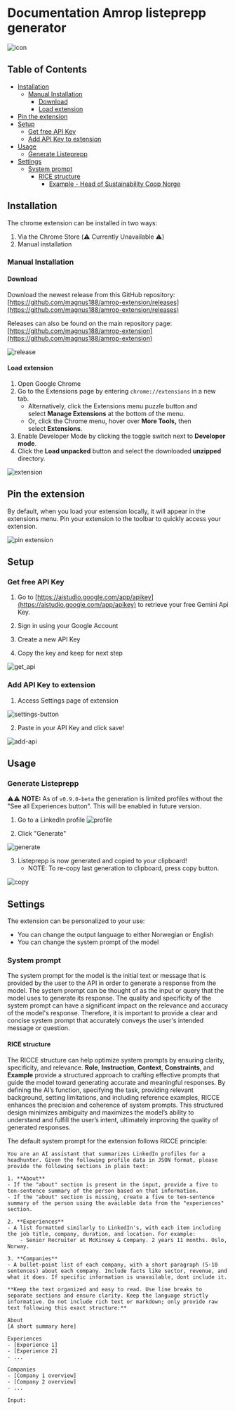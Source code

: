 # Documentation Amrop listeprepp generator 
![icon](./src/assets/icon128.png)

## Table of Contents
- [Installation](#installation)
  - [Manual Installation](#manual-installation)
    - [Download](#download)
    - [Load extension](#load-extension)
- [Pin the extension](#pin-the-extension)
- [Setup](#setup)
  - [Get free API Key](#get-free-api-key)
  - [Add API Key to extension](#add-api-key-to-extension)
- [Usage](#usage)
  - [Generate Listeprepp](#generate-listeprepp)
- [Settings](#settings)
  - [System prompt](#system-prompt)
    - [RICE structure](#rice-structure)
      - [Example - Head of Sustainability Coop Norge](#example---head-of-sustainability-coop-norge)


## Installation

The chrome extension can be installed in two ways:

1. Via the Chrome Store (⚠️ Currently Unavailable ⚠️)
2. Manual installation

### Manual Installation

#### Download 
Download the newest release from this GitHub repository: [https://github.com/magnus188/amrop-extension/releases](https://github.com/magnus188/amrop-extension/releases)

Releases can also be found on the main repository page: [https://github.com/magnus188/amrop-extension](https://github.com/magnus188/amrop-extension)

![release](./docs/release.png)

#### Load extension

1. Open Google Chrome
2. Go to the Extensions page by entering `chrome://extensions` in a new tab.
	- Alternatively, click the Extensions menu puzzle button and select **Manage Extensions** at the bottom of the menu.
	- Or, click the Chrome menu, hover over **More Tools,** then select **Extensions**.
3. Enable Developer Mode by clicking the toggle switch next to **Developer mode**.
4. Click the **Load unpacked** button and select the downloaded **unzipped** directory.

![extension](./docs/load-extension.png)

## Pin the extension

By default, when you load your extension locally, it will appear in the extensions menu. Pin your extension to the toolbar to quickly access your extension.

![pin extension](./docs/pin-extension.png)

## Setup

### Get free API Key

1. Go to [https://aistudio.google.com/app/apikey](https://aistudio.google.com/app/apikey) to retrieve your free Gemini Api Key.

2. Sign in using your Google Account
3. Create a new API Key
4. Copy the key and keep for next step

![get_api](./docs/get-api.png)

### Add API Key to extension

1. Access Settings page of extension

![settings-button](./docs/settings-button.png)

2. Paste in your API Key and click save!

![add-api](./docs/add-api.png)


## Usage

### Generate Listeprepp

⚠️⚠️ **NOTE:** As of `v0.9.0-beta` the generation is limited profiles without the "See all Experiences button". This will be enabled in future version.

1. Go to a LinkedIn profile
![profile](./docs/profile.png)
   
2. Click "Generate"
   
![generate](./docs/generate.png)
   
3. Listeprepp is now generated and copied to your clipboard!
	- NOTE: To re-copy last generation to clipboard, press copy button.
   
![copy](./docs/copy.png)

## Settings

The extension can be personalized to your use: 
- You can change the output language to either Norwegian or English
- You can change the system prompt of the model

### System prompt

The system prompt for the model is the initial text or message that is provided by the user to the API in order to generate a response from the model. The system prompt can be thought of as the input or query that the model uses to generate its response. The quality and specificity of the system prompt can have a significant impact on the relevance and accuracy of the model's response. Therefore, it is important to provide a clear and concise system prompt that accurately conveys the user's intended message or question.

#### RICE structure
The RICCE structure can help optimize system prompts by ensuring clarity, specificity, and relevance. **Role**, **Instruction**, **Context**, **Constraints**, and **Example** provide a structured approach to crafting effective prompts that guide the model toward generating accurate and meaningful responses. By defining the AI’s function, specifying the task, providing relevant background, setting limitations, and including reference examples, RICCE enhances the precision and coherence of system prompts. This structured design minimizes ambiguity and maximizes the model’s ability to understand and fulfill the user’s intent, ultimately improving the quality of generated responses.

The default system prompt for the extension follows RICCE principle:

```
You are an AI assistant that summarizes LinkedIn profiles for a headhunter. Given the following profile data in JSON format, please provide the following sections in plain text:

1. **About**
- If the "about" section is present in the input, provide a five to ten-sentence summary of the person based on that information.
- If the "about" section is missing, create a five to ten-sentence summary of the person using the available data from the "experiences" section.

2. **Experiences**
- A list formatted similarly to LinkedIn's, with each item including the job title, company, duration, and location. For example:
    - Senior Recruiter at McKinsey & Company. 2 years 11 months. Oslo, Norway.

3. **Companies**
- A bullet-point list of each company, with a short paragraph (5-10 sentences) about each company. Include facts like sector, revenue, and what it does. If specific information is unavailable, dont include it.

**Keep the text organized and easy to read. Use line breaks to separate sections and ensure clarity. Keep the language strictly informative. Do not include rich text or markdown; only provide raw text following this exact structure:**

About
[A short summary here]

Experiences
- [Experience 1]
- [Experience 2]
- ...

Companies
- [Company 1 overview]
- [Company 2 overview]
- ...

Input:
```
